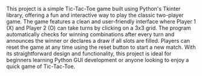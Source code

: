 This project is a simple Tic-Tac-Toe game built using Python's Tkinter library, offering a fun and interactive way to play the classic two-player game. The game features a clean and user-friendly interface where Player 1 (X) and Player 2 (O) can take turns by clicking on a 3x3 grid. The program automatically checks for winning combinations after every turn and announces the winner or declares a draw if all slots are filled. Players can reset the game at any time using the reset button to start a new match. With its straightforward design and functionality, this project is ideal for beginners learning Python GUI development or anyone looking to enjoy a quick game of Tic-Tac-Toe.
